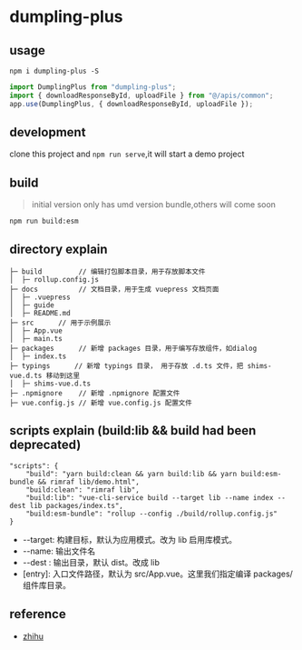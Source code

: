 # dumpling-plus

## usage

```
npm i dumpling-plus -S
```

```javascript
import DumplingPlus from "dumpling-plus";
import { downloadResponseById, uploadFile } from "@/apis/common";
app.use(DumplingPlus, { downloadResponseById, uploadFile });
```

## development

clone this project and `npm run serve`,it will start a demo project

## build

> initial version only has umd version bundle,others will come soon

```
npm run build:esm
```

## directory explain

```
├─ build         // 编辑打包脚本目录，用于存放脚本文件
│  ├─ rollup.config.js
├─ docs          // 文档目录，用于生成 vuepress 文档页面
│  ├─ .vuepress
│  ├─ guide
│  ├─ README.md
├─ src      // 用于示例展示
│  ├─ App.vue
│  ├─ main.ts
├─ packages      // 新增 packages 目录，用于编写存放组件，如dialog
│  ├─ index.ts
├─ typings      // 新增 typings 目录， 用于存放 .d.ts 文件，把 shims-vue.d.ts 移动到这里
│  ├─ shims-vue.d.ts
├─ .npmignore    // 新增 .npmignore 配置文件
├─ vue.config.js // 新增 vue.config.js 配置文件

```

## scripts explain (build:lib && build had been deprecated)

```
"scripts": {
    "build": "yarn build:clean && yarn build:lib && yarn build:esm-bundle && rimraf lib/demo.html",
    "build:clean": "rimraf lib",
    "build:lib": "vue-cli-service build --target lib --name index --dest lib packages/index.ts",
    "build:esm-bundle": "rollup --config ./build/rollup.config.js"
}
```

- --target: 构建目标，默认为应用模式。改为 lib 启用库模式。
- --name: 输出文件名
- --dest : 输出目录，默认 dist。改成 lib
- [entry]: 入口文件路径，默认为 src/App.vue。这里我们指定编译 packages/ 组件库目录。

## reference

- [zhihu](https://zhuanlan.zhihu.com/p/423793783)
